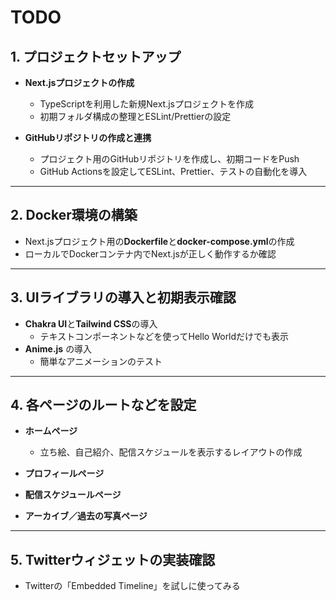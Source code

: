 # TODO
## 1. プロジェクトセットアップ

- **Next.jsプロジェクトの作成**
  - TypeScriptを利用した新規Next.jsプロジェクトを作成
  - 初期フォルダ構成の整理とESLint/Prettierの設定

- **GitHubリポジトリの作成と連携**
  - プロジェクト用のGitHubリポジトリを作成し、初期コードをPush
  - GitHub Actionsを設定してESLint、Prettier、テストの自動化を導入

---

## 2. Docker環境の構築

- Next.jsプロジェクト用の**Dockerfile**と**docker-compose.yml**の作成
- ローカルでDockerコンテナ内でNext.jsが正しく動作するか確認

---

## 3. UIライブラリの導入と初期表示確認

- **Chakra UI**と**Tailwind CSS**の導入
  - テキストコンポーネントなどを使ってHello Worldだけでも表示
- **Anime.js** の導入
  - 簡単なアニメーションのテスト

---

## 4. 各ページのルートなどを設定

- **ホームページ**
  - 立ち絵、自己紹介、配信スケジュールを表示するレイアウトの作成

- **プロフィールページ**
- **配信スケジュールページ**
- **アーカイブ／過去の写真ページ**

---

## 5. Twitterウィジェットの実装確認

- Twitterの「Embedded Timeline」を試しに使ってみる